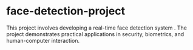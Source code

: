 # face-detection-project
This project involves developing a real-time face detection system . The project demonstrates practical applications in security, biometrics, and human-computer interaction.
